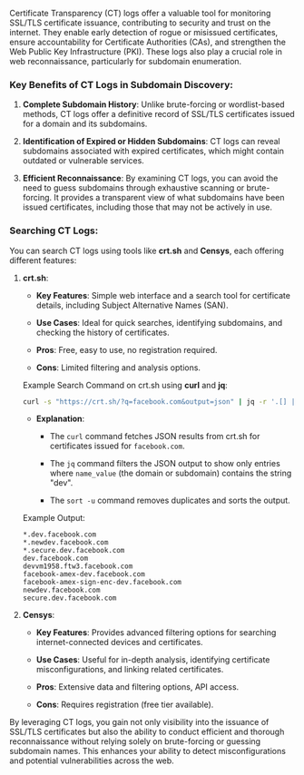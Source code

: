 Certificate Transparency (CT) logs offer a valuable tool for monitoring SSL/TLS certificate issuance, contributing to security and trust on the internet. They enable early detection of rogue or misissued certificates, ensure accountability for Certificate Authorities (CAs), and strengthen the Web Public Key Infrastructure (PKI). These logs also play a crucial role in web reconnaissance, particularly for subdomain enumeration.

### Key Benefits of CT Logs in Subdomain Discovery:

1. **Complete Subdomain History**: Unlike brute-forcing or wordlist-based methods, CT logs offer a definitive record of SSL/TLS certificates issued for a domain and its subdomains.
    
2. **Identification of Expired or Hidden Subdomains**: CT logs can reveal subdomains associated with expired certificates, which might contain outdated or vulnerable services.
    
3. **Efficient Reconnaissance**: By examining CT logs, you can avoid the need to guess subdomains through exhaustive scanning or brute-forcing. It provides a transparent view of what subdomains have been issued certificates, including those that may not be actively in use.
    

### Searching CT Logs:

You can search CT logs using tools like **crt.sh** and **Censys**, each offering different features:

1. **crt.sh**:
    
    - **Key Features**: Simple web interface and a search tool for certificate details, including Subject Alternative Names (SAN).
        
    - **Use Cases**: Ideal for quick searches, identifying subdomains, and checking the history of certificates.
        
    - **Pros**: Free, easy to use, no registration required.
        
    - **Cons**: Limited filtering and analysis options.
        
    
    Example Search Command on crt.sh using **curl** and **jq**:
    
    ```bash
    curl -s "https://crt.sh/?q=facebook.com&output=json" | jq -r '.[] | select(.name_value | contains("dev")) | .name_value' | sort -u
    ```
    
    - **Explanation**:
        
        - The `curl` command fetches JSON results from crt.sh for certificates issued for `facebook.com`.
            
        - The `jq` command filters the JSON output to show only entries where `name_value` (the domain or subdomain) contains the string "dev".
            
        - The `sort -u` command removes duplicates and sorts the output.
            
    
    Example Output:
    
    ```
    *.dev.facebook.com
    *.newdev.facebook.com
    *.secure.dev.facebook.com
    dev.facebook.com
    devvm1958.ftw3.facebook.com
    facebook-amex-dev.facebook.com
    facebook-amex-sign-enc-dev.facebook.com
    newdev.facebook.com
    secure.dev.facebook.com
    ```
    
2. **Censys**:
    
    - **Key Features**: Provides advanced filtering options for searching internet-connected devices and certificates.
        
    - **Use Cases**: Useful for in-depth analysis, identifying certificate misconfigurations, and linking related certificates.
        
    - **Pros**: Extensive data and filtering options, API access.
        
    - **Cons**: Requires registration (free tier available).
        

By leveraging CT logs, you gain not only visibility into the issuance of SSL/TLS certificates but also the ability to conduct efficient and thorough reconnaissance without relying solely on brute-forcing or guessing subdomain names. This enhances your ability to detect misconfigurations and potential vulnerabilities across the web.

